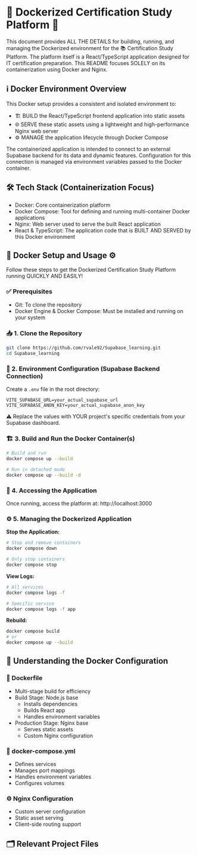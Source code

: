 # 🐳 Dockerized Certification Study Platform 🚀

This document provides ALL THE DETAILS for building, running, and managing the Dockerized environment for the 📚 Certification Study Platform. The platform itself is a React/TypeScript application designed for IT certification preparation. This README focuses SOLELY on its containerization using Docker and Nginx.

## ℹ️ Docker Environment Overview

This Docker setup provides a consistent and isolated environment to:

* 🏗️ BUILD the React/TypeScript frontend application into static assets
* 🌐 SERVE these static assets using a lightweight and high-performance Nginx web server
* ⚙️ MANAGE the application lifecycle through Docker Compose

The containerized application is intended to connect to an external Supabase backend for its data and dynamic features. Configuration for this connection is managed via environment variables passed to the Docker container.

## 🛠️ Tech Stack (Containerization Focus)

* Docker: Core containerization platform
* Docker Compose: Tool for defining and running multi-container Docker applications
* Nginx: Web server used to serve the built React application
* React & TypeScript: The application code that is BUILT AND SERVED by this Docker environment

## 🚀 Docker Setup and Usage ⚙️

Follow these steps to get the Dockerized Certification Study Platform running QUICKLY AND EASILY!

### ✅ Prerequisites

* Git: To clone the repository
* Docker Engine & Docker Compose: Must be installed and running on your system

### 📥 1. Clone the Repository

```bash
git clone https://github.com/rvale92/Supabase_learning.git
cd Supabase_learning
```

### 🔑 2. Environment Configuration (Supabase Backend Connection)

Create a `.env` file in the root directory:

```env
VITE_SUPABASE_URL=your_actual_supabase_url
VITE_SUPABASE_ANON_KEY=your_actual_supabase_anon_key
```

⚠️ Replace the values with YOUR project's specific credentials from your Supabase dashboard.

### 🏗️ 3. Build and Run the Docker Container(s)

```bash
# Build and run
docker compose up --build

# Run in detached mode
docker compose up --build -d
```

### 🔗 4. Accessing the Application

Once running, access the platform at:
http://localhost:3000

### ⚙️ 5. Managing the Dockerized Application

**Stop the Application:**
```bash
# Stop and remove containers
docker compose down

# Only stop containers
docker compose stop
```

**View Logs:**
```bash
# All services
docker compose logs -f

# Specific service
docker compose logs -f app
```

**Rebuild:**
```bash
docker compose build
# or
docker compose up --build
```

## 🧠 Understanding the Docker Configuration

### 📄 Dockerfile

* Multi-stage build for efficiency
* Build Stage: Node.js base
  - Installs dependencies
  - Builds React app
  - Handles environment variables
* Production Stage: Nginx base
  - Serves static assets
  - Custom Nginx configuration

### 📄 docker-compose.yml

* Defines services
* Manages port mappings
* Handles environment variables
* Configures volumes

### ⚙️ Nginx Configuration

* Custom server configuration
* Static asset serving
* Client-side routing support

## 🗂️ Relevant Project Files
